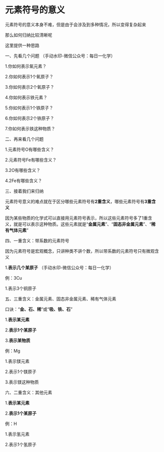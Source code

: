 # 元素符号的意义

元素符号的意义本身不难，但是由于会涉及到多种情况，所以变得复杂起来

那么如何归纳比较清晰呢

这里提供一种思路

一、先看几个问题	（手动水印-微信公众号：每日一化学）

1.你如何表示氧元素？

2.你如何表示1个氧原子？

3.你如何表示2个氧原子？

4.你如何表示铁元素？

5.你如何表示1个铁原子？

6.你如何表示2个铁原子？

7.你如何表示铁这种物质？

二、再来看几个问题

1.元素符号O有哪些含义？

2.元素符号Fe有哪些含义？

3.2O有哪些含义？

4.2Fe有哪些含义？

三、接着我们来归纳

元素符号意义的难点就在于区分哪些元素符号有**2重含义**，哪些元素符号有**3重含义**

因为某些物质的化学式可以直接用元素符号表示，所以这些元素符号多了1重含义，就是可以表示这种物质。这些元素就是“**金属元素**”、“**固态非金属元素**”、“**稀有气体元素**”

四、一重含义：带系数的元素符号

因为元素符号是宏观概念，只讲种类不讲个数，所以带系数的元素符号只有微观含义

1.**表示几个某原子**	（手动水印-微信公众号：每日一化学）

例：3Cu

1.表示3个铜原子

五、三重含义：金属元素、固态非金属元素、稀有气体元素

口诀：“**金、石、稀**”或“**吸、铁、石**”

1.**表示某元素**

2.**表示1个某原子**

3.**表示某物质**

例：Mg

1.表示镁元素

2.表示1个镁原子

3.表示镁这种物质

六、二重含义：其他元素

1.**表示某元素**

2.**表示1个某原子**

例：H

1.表示氢元素

2.表示1个氢原子

‍
